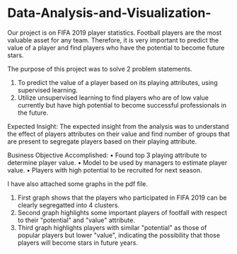 # Data-Analysis-and-Visualization-

Our project is on FIFA 2019 player statistics. Football players are the most valuable asset for any team. Therefore, it is very important to predict the value of a player and find players who have the potential to become future stars. 

The purpose of this project was to solve 2 problem statements. 

1) To predict the value of a player based on its playing attributes, using supervised learning.
2) Utilize unsupervised learning to find players who are of low value currently but have high potential to become successful professionals in the future. 

Expected Insight:
The expected insight from the analysis was to understand the effect of players attributes on their value and find number of groups that are present to segregate players based on their playing attribute.

Business Objective Accomplished:
•	Found top 3 playing attribute to determine player value.
•	Model to be used by managers to estimate player value. 
•	Players with high potential to be recruited for next season.

I have also attached some graphs in the pdf file. 
1) First graph shows that the players who participated in FIFA 2019 can be clearly segregatted into 4 clusters.
2) Second graph highlights some important players of footfall with respect to their "potential" and "value" attribute.
3) Third graph highlights players with similar "potential" as those of popular players but lower "value", indicating the possibility that those players will become stars in future years. 

